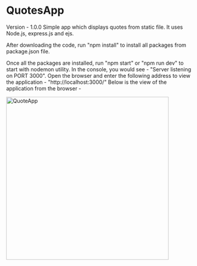 # QuotesApp
Version - 1.0.0
Simple app which displays quotes from static file. It uses Node.js, express.js and ejs.

After downloading the code, run "npm install" to install all packages from package.json file.

Once all the packages are installed, run "npm start" or "npm run dev" to start with nodemon utility.
In the console, you would see - "Server listening on PORT 3000".
Open the browser and enter the following address to view the application - "http://localhost:3000/"
Below is the view of the application from the browser - 

<img width="435" alt="QuoteApp" src="https://user-images.githubusercontent.com/20637763/112722551-4e500000-8f30-11eb-8969-2c95340dee4e.PNG">
